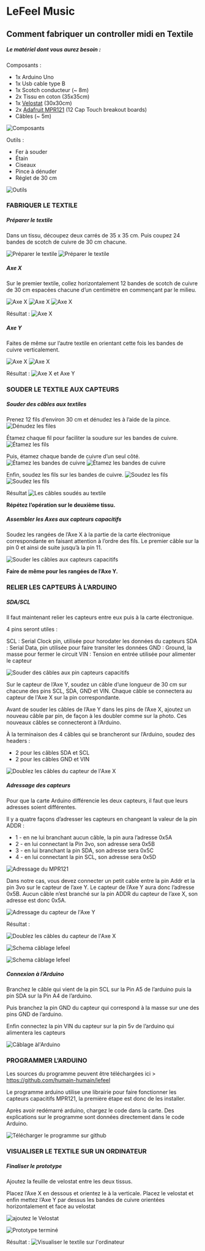 # LeFeel Music


## Comment fabriquer un controller midi en Textile


##### Le matériel dont vous aurez besoin :

Composants :

* 1x Arduino Uno
* 1x Usb cable type B
* 1x Scotch conducteur (~ 8m)
* 2x Tissu en coton (35x35cm)
* 1x [Velostat](https://www.adafruit.com/product/1361) (30x30cm)
* 2x [Adafruit MPR121](https://www.adafruit.com/product/1982) (12 Cap Touch breakout boards)
* Câbles (~ 5m)

![Composants](img/tuto/TUTO-lefeel_0.jpg)
 
Outils :

* Fer à souder
* Étain
* Ciseaux
* Pince à dénuder
* Réglet de 30 cm

![Outils](img/tuto/TUTO-lefeel_1.jpg)

### FABRIQUER LE TEXTILE

##### Préparer le textile

Dans un tissu, découpez deux carrés de 35 x 35 cm.
Puis coupez 24 bandes de scotch de cuivre de 30 cm chacune.

![Préparer le textile](img/tuto/TUTO-lefeel_2.jpg)
![Préparer le textile](img/tuto/TUTO-lefeel_3.jpg)

##### Axe X

Sur le premier textile, collez horizontalement 12 bandes de scotch de cuivre de 30 cm espacées chacune d’un centimètre en commençant par le milieu.

![Axe X](img/tuto/TUTO-lefeel_4.jpg)
![Axe X](img/tuto/TUTO-lefeel_5.jpg)
![Axe X](img/tuto/TUTO-lefeel_6.jpg)

Résultat :
![Axe X](img/tuto/TUTO-lefeel_7.jpg)

##### Axe Y

Faites de même sur l’autre textile en orientant cette fois les bandes de cuivre verticalement.

![Axe X](img/tuto/TUTO-lefeel_8.jpg)
![Axe X](img/tuto/TUTO-lefeel_9.jpg)

Résultat :
![Axe X et Axe Y](img/tuto/TUTO-lefeel_10.jpg)

### SOUDER LE TEXTILE AUX CAPTEURS

##### Souder des câbles aux textiles

Prenez 12 fils d’environ 30 cm et dénudez les à l’aide de la pince.
![Dénudez les files](img/tuto/TUTO-lefeel_12.jpg)

Étamez chaque fil pour faciliter la soudure sur les bandes de cuivre.
![Étamez les fils](img/tuto/TUTO-lefeel_13.jpg)

Puis, étamez chaque bande de cuivre d’un seul côté.
![Étamez les bandes de cuivre](img/tuto/TUTO-lefeel_16.jpg)
![Étamez les bandes de cuivre](img/tuto/TUTO-lefeel_17.jpg)

Enfin, soudez les fils sur les bandes de cuivre.
![Soudez les fils](img/tuto/TUTO-lefeel_20.jpg)
![Soudez les fils](img/tuto/TUTO-lefeel_21.jpg)

Résultat
![Les câbles soudés au textile](img/tuto/TUTO-lefeel_22.jpg)

**Répétez l’opération sur le deuxième tissu.**

##### Assembler les Axes aux capteurs capacitifs

Soudez les rangées de l’Axe X à la partie de la carte électronique correspondante en faisant attention à l’ordre des fils. Le premier câble sur la pin 0 et ainsi de suite jusqu’à la pin 11.

![Souder les câbles aux capteurs capacitifs](img/tuto/TUTO-lefeel_23.jpg)

**Faire de même pour les rangées de l’Axe Y.**

### RELIER LES CAPTEURS À L’ARDUINO

##### SDA/SCL

Il faut maintenant relier les capteurs entre eux puis à la carte électronique.

4 pins seront utiles :

SCL : Serial Clock pin, utilisée pour horodater les données du capteurs
SDA : Serial Data, pin utilisée pour faire transiter les données
GND : Ground, la masse pour fermer le circuit
VIN : Tension en entrée utilisée pour alimenter le capteur

![Souder des câbles aux pin capteurs capacitifs](img/tuto/TUTO-lefeel_24.jpg)

Sur le capteur de l’Axe Y, soudez un câble d’une longueur de 30 cm sur chacune des pins SCL, SDA, GND et VIN. Chaque câble se connectera au capteur de l'Axe X sur la pin correspondante. 

Avant de souder les câbles de l’Axe Y dans les pins de l’Axe X, ajoutez un nouveau câble par pin, de façon à les doubler comme sur la photo. Ces nouveaux câbles se connecteront à l’Arduino.

À la terminaison des 4 câbles qui se brancheront sur l’Arduino, soudez des headers :

* 2 pour les câbles SDA et SCL
* 2 pour les câbles GND et VIN

![Doublez les câbles du capteur de l'Axe X](img/tuto/TUTO-lefeel_28.jpg)

##### Adressage des capteurs

Pour que la carte Arduino différencie les deux capteurs, il faut que leurs adresses soient différentes.

Il y a quatre façons d’adresser les capteurs en changeant la valeur de la pin ADDR :

* 1 - en ne lui branchant aucun câble, la pin aura l’adresse 0x5A
* 2 - en lui connectant la Pin 3vo, son adresse sera 0x5B
* 3 - en lui branchant la pin SDA, son adresse sera 0x5C
* 4 - en lui connectant la pin SCL, son adresse sera 0x5D

![Adressage du MPR121](img/tuto/addr_mpr121.png)

Dans notre cas, vous devez connecter un petit cable entre la pin Addr et la pin 3vo sur le capteur de l’axe Y. Le capteur de l’Axe Y aura donc l’adresse 0x5B. Aucun câble n’est branché sur la pin ADDR du capteur de l’axe X, son adresse est donc 0x5A.

![Adressage du capteur de l'Axe Y](img/tuto/TUTO-lefeel_25.jpg)

Résultat :

![Doublez les câbles du capteur de l'Axe X](img/tuto/TUTO-lefeel_27.jpg)

![Schema câblage lefeel](img/tuto/mpr121_wiring.png)

![Schema câblage lefeel](img/tuto/wiring_lefeel.png)

##### Connexion à l’Arduino

Branchez le câble qui vient de la pin SCL sur la Pin A5 de l’arduino puis la pin SDA sur la Pin A4 de l’arduino.

Puis branchez la pin GND du capteur qui correspond à la masse sur une des pins GND de l’arduino.

Enfin connectez la pin VIN du capteur sur la pin 5v de l’arduino qui alimentera les capteurs

![Câblage àl'Arduino](img/tuto/TUTO-lefeel_30.jpg)

### PROGRAMMER L’ARDUINO

Les sources du programme peuvent être téléchargées ici > https://github.com/humain-humain/lefeel

Le programme arduino utilise une librairie pour faire fonctionner les capteurs capacitifs MPR121, la première étape est donc de les installer. 

Après avoir redémarré arduino, chargez le code dans la carte.
Des explications sur le programme sont données directement dans le code Arduino.

![Télécharger le programme sur github](img/tuto/github_lefeel.png)

### VISUALISER LE TEXTILE SUR UN ORDINATEUR

##### Finaliser le prototype

Ajoutez la feuille de velostat entre les deux tissus.

Placez l’Axe X en dessous et orientez le à la verticale.
Placez le velostat et enfin mettez l’Axe Y par dessus les bandes de cuivre orientées horizontalement et face au velostat

![ajoutez le Velostat](img/tuto/TUTO-lefeel_31.jpg)

![Prototype terminé](img/tuto/TUTO-lefeel_32.jpg)

Résultat :
![Visualiser le textile sur l'ordinateur](img/lefeel.gif)
